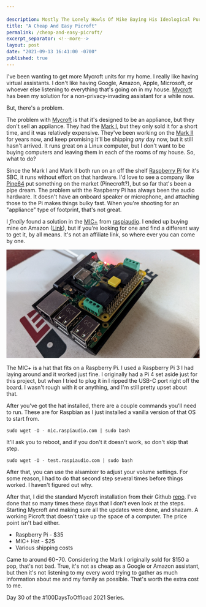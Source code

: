 ```yaml
---

description: Mostly The Lonely Howls Of Mike Baying His Ideological Purity At The Moon
title: "A Cheap And Easy Picroft"
permalink: /cheap-and-easy-picroft/
excerpt_separator: <!--more-->
layout: post
date: "2021-09-13 16:41:00 -0700"
published: true
---
```


I've been wanting to get more Mycroft units for my home. I really like having virtual assistants. I don't like having Google, Amazon, Apple, Microsoft, or whoever else listening to everything that's going on in my house. [Mycroft](https://mycroft.ai) has been my solution for a non-privacy-invading assistant for a while now.

But, there's a problem.

<!--more-->

The problem with [Mycroft](https://mycroft.ai) is that it's designed to be an appliance, but they don't sell an appliance. They had the [Mark I](https://mycroft.ai/product/mycroft-mark-1/), but they only sold it for a short time, and it was relatively expensive. They've been working on the [Mark II](https://mycroft.ai/product/reserve-your-mark-ii-with-a-small-deposit/) for years now, and keep promising it'll be shipping _any_ day now, but it still hasn't arrived. It runs great on a Linux computer, but I don't want to be buying computers and leaving them in each of the rooms of my house. So, what to do?

Since the Mark I and Mark II both run on an off the shelf [Raspberry Pi](https://www.raspberrypi.org) for it's SBC, it runs without effort on that hardware. I'd love to see a company like [Pine64](https://pine64.com) put something on the market (Pinecroft?), but so far that's been a pipe dream. The problem with the Raspberry Pi has always been the audio hardware. It doesn't have an onboard speaker or microphone, and attaching those to the Pi makes things bulky fast. When you're shooting for an "appliance" type of footprint, that's not great.

I _finally_ found a solution in the [MIC+](https://forum.raspiaudio.com/t/mic-installation-guide/17) from [raspiaudio](https://raspiaudio.com). I ended up buying mine on Amazon ([Link](https://www.amazon.com/RASPIAUDIO-COM-Speaker-MIC-Raspberry-Quality/dp/B07B3WYMN8)), but if you're looking for one and find a different way to get it, by all means. It's not an affiliate link, so where ever you can come by one.

![](/assets/images/picroft.png)

The MIC+ is a hat that fits on a Raspberry Pi. I used a Raspberry Pi 3 I had laying around and it worked just fine. I originally had a Pi 4 set aside just for this project, but when I tried to plug it in I ripped the USB-C port right off the board. I wasn't rough with it or anything, and I'm still pretty upset about that.

After you've got the hat installed, there are a couple commands you'll need to run. These are for Raspbian as I just installed a vanilla version of that OS to start from.

```
sudo wget -O - mic.raspiaudio.com | sudo bash
```

It'll ask you to reboot, and if you don't it doesn't work, so don't skip that step.

```
sudo wget -O - test.raspiaudio.com | sudo bash
```

After that, you can use the alsamixer to adjust your volume settings. For some reason, I had to do that second step several times before things worked. I haven't figured out why.

After that, I did the standard Mycroft installation from their Github [repo](https://github.com/MycroftAI/mycroft-core). I've done that so many times these days that I don't even look at the steps. Starting Mycroft and making sure all the updates were done, and shazam. A working Picroft that doesn't take up the space of a computer. The price point isn't bad either.

* Raspberry Pi - $35
* MIC+ Hat - $25
* Various shipping costs

Came to around $60-$70. Considering the Mark I originally sold for $150 a pop, that's not bad. True, it's not as cheap as a Google or Amazon assistant, but then it's not listening to my every word trying to gather as much information about me and my family as possible. That's worth the extra cost to me.

Day 30 of the #100DaysToOffload 2021 Series.
